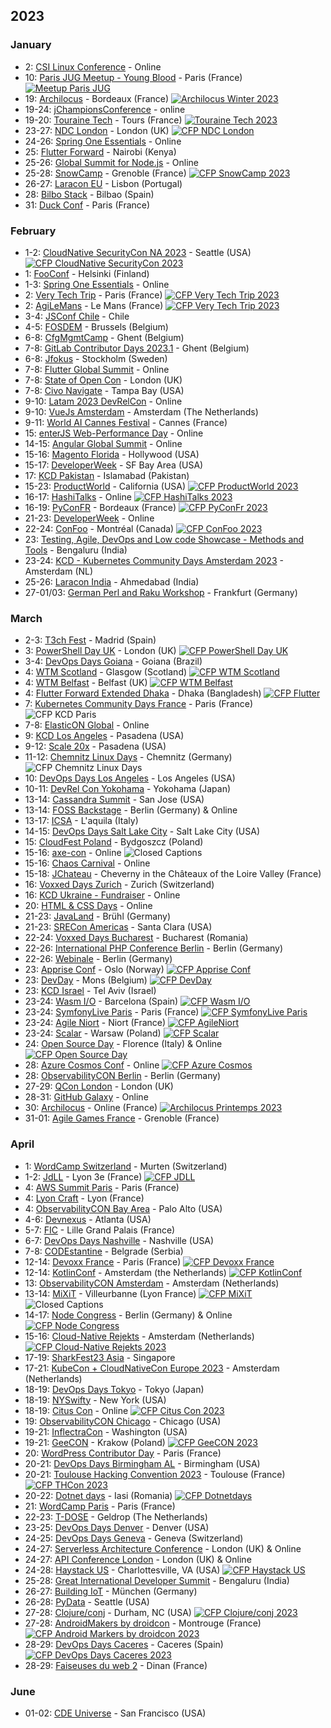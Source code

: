 ## 2023

### January

- 2: [CSI Linux Conference](https://www.linkedin.com/events/csilinuxvirtualconference20237013231035479977984/about/) - Online
- 10: [Paris JUG Meetup - Young Blood](https://www.parisjug.org/xwiki/wiki/oldversion/view/Meeting/20230110) - Paris (France) <a href="https://www.parisjug.org/xwiki/wiki/oldversion/view/Meeting/20230110"><img alt="Meetup Paris JUG" src="https://img.shields.io/static/v1?label=Meetup&message=19h00&color=blue"> </a>
- 19: [Archilocus](https://www.archilocus.tech/about) - Bordeaux (France) <a href="https://conference-hall.io/public/event/qII4ZCroLOcGUtnr0W3M"><img alt="Archilocus Winter 2023" src="https://img.shields.io/static/v1?label=CFP&message=December-31-2022&color=red"> </a>
- 19-24: [jChampionsConference](https://jchampionsconf.com/) - online
- 19-20: [Touraine Tech](https://touraine.tech/) - Tours (France) <a href="https://conference-hall.io/speaker/event/3lWSdH0pfZkHEAL7RWSJ"><img alt="Touraine Tech 2023" src="https://img.shields.io/static/v1?label=CFP&message=from%20September-30%20to%20November-27-2022&color=red"> </a>
- 23-27: [NDC London](https://ndclondon.com/) - London (UK) <a href="https://sessionize.com/ndc-london-2023"><img alt="CFP NDC London" src="https://img.shields.io/static/v1?label=CFP&message=until%2018-September-2022&color=red"> </a>
- 24-26: [Spring One Essentials](https://springone.io/) - Online
- 25: [Flutter Forward](https://flutter.dev/events/flutter-forward) - Nairobi (Kenya)
- 25-26: [Global Summit for Node.js](https://events.geekle.us/nodejs2/) - Online
- 25-28: [SnowCamp](https://snowcamp.io/fr/) - Grenoble (France) <a href="https://conference-hall.io/public/event/ZGJWM1x64evaNUzycEzn"><img alt="CFP SnowCamp 2023" src="https://img.shields.io/static/v1?label=CFP&message=until%2015-October-2022&color=red"> </a>
- 26-27: [Laracon EU](https://laracon.eu/) - Lisbon (Portugal)
- 28: [Bilbo Stack](https://bilbostack.com/) - Bilbao (Spain)
- 31: [Duck Conf](https://www.laduckconf.com/) - Paris (France)

### February

- 1-2: [CloudNative SecurityCon NA 2023](https://events.linuxfoundation.org/cloudnativesecuritycon-north-america/) - Seattle (USA) <a href="https://events.linuxfoundation.org/cloudnativesecuritycon-north-america/program/cfp/#overview"><img alt="CFP CloudNative SecurityCon 2023" src="https://img.shields.io/static/v1?label=CFP&message=until%2013-November-2022&color=red"> </a>
- 1: [FooConf](https://www.fooconf.fi/) - Helsinki (Finland)
- 1-3: [Spring One Essentials](https://springone.io/) - Online
- 2: [Very Tech Trip](https://conference-hall.io/public/event/hoyBWUXe43dnoiBekZaB) - Paris (France) <a href="https://conference-hall.io/public/event/hoyBWUXe43dnoiBekZaB"><img alt="CFP Very Tech Trip 2023" src="https://img.shields.io/static/v1?label=CFP&message=until%2014-November-2022&color=red"> </a>
- 2: [AgiLeMans](https://www.agilemans.org/) - Le Mans (France) <a href="https://sessionize.com/7ieme-journee-agile-au-mans-france-e/"><img alt="CFP Very Tech Trip 2023" src="https://img.shields.io/static/v1?label=CFP&message=until%2001-December-2022&color=red"> </a>
- 3-4: [JSConf Chile](https://jsconf.cl/) - Chile
- 4-5: [FOSDEM](https://fosdem.org/2023/) - Brussels (Belgium)
- 6-8: [CfgMgmtCamp](https://cfgmgmtcamp.eu/ghent2023/) - Ghent (Belgium)
- 7-8: [GitLab Contributor Days 2023.1](https://www.meetup.com/gitlab-virtual-meetups/events/290364126/) - Ghent (Belgium)
- 6-8: [Jfokus](https://www.jfokus.se/) - Stockholm (Sweden)
- 7-8: [Flutter Global Summit](https://events.geekle.us/flutter23/) - Online
- 7-8: [State of Open Con](https://stateofopencon.com/) - London (UK)
- 7-8: [Civo Navigate](https://www.civo.com/navigate) - Tampa Bay (USA)
- 9-10: [Latam 2023 DevRelCon](https://latam-2023.devrelcon.dev/) - Online
- 9-10: [VueJs Amsterdam](https://vuejs.amsterdam/) - Amsterdam (The Netherlands)
- 9-11: [World AI Cannes Festival](https://worldaicannes.com/) - Cannes (France)
- 15: [enterJS Web-Performance Day](https://enterjs.de/web-performance.php) - Online
- 14-15: [Angular Global Summit](https://events.geekle.us/angular2/) - Online
- 15-16: [Magento Florida](https://meetmagentofl.com/) - Hollywood (USA)
- 15-17: [DeveloperWeek](https://www.developerweek.com/) - SF Bay Area (USA)
- 17: [KCD Pakistan](https://community.cncf.io/events/details/cncf-kcd-pakistan-presents-kubernetes-community-days-pakistan-2023/) - Islamabad (Pakistan)
- 15-23: [ProductWorld](https://productworld.co/) - California (USA) <a href="https://sessionize.com/productworld-2023/"><img alt="CFP ProductWorld 2023" src="https://img.shields.io/static/v1?label=CFP&message=until%2002-December-2022&color=red"></a>
- 16-17: [HashiTalks](https://events.hashicorp.com/hashitalks2023) - Online <a href="https://sessionize.com/hashitalks-2023"><img alt="CFP HashiTalks 2023" src="https://img.shields.io/static/v1?label=CFP&message=until%2007-December-2022&color=red"> </a>
- 16-19: [PyConFR](https://www.pycon.fr/2023/) - Bordeaux (France) <a href="https://cfp-2023.pycon.fr/"><img alt="CFP PyConFr 2023" src="https://img.shields.io/static/v1?label=CFP&message=until%2023-Janvier-2023&color=red"> </a>
- 21-23: [DeveloperWeek](https://www.developerweek.com/) - Online
- 22-24: [ConFoo](https://confoo.ca/fr/2023) - Montréal (Canada) <a href="https://confoo.ca/fr/2023/call-for-papers"><img alt="CFP ConFoo 2023" src="https://img.shields.io/static/v1?label=CFP&message=until%2023-September-2022&color=red"> </a>
- 23: [Testing, Agile, DevOps and Low code Showcase - Methods and Tools](https://www.unicomlearning.com/agile-devops-software-testing-conference/bengaluru-india-2023/) - Bengaluru (India)
- 23-24: [KCD - Kubernetes Community Days Amsterdam 2023](https://community.cncf.io/events/details/cncf-kcd-netherlands-presents-kubernetes-community-days-amsterdam-2023/) - Amsterdam (NL)
- 25-26: [Laracon India](https://laracon.in/) - Ahmedabad (India)
- 27-01/03: [German Perl and Raku Workshop](https://perl-raku-workshop.de/) - Frankfurt (Germany)

### March

- 2-3: [T3ch Fest](https://t3chfest.es/2023/en/) - Madrid (Spain)
- 3: [PowerShell Day UK](https://synedgy.com/psdayuk/) - London (UK) <a href="https://sessionize.com/psdayuk-2023/"><img alt="CFP PowerShell Day UK" src="https://img.shields.io/static/v1?label=CFP&message=until%2014-January-2023&color=red"></a>
- 3-4: [DevOps Days Goiana](https://devopsdays.org/events/2023-goiania/welcome/) - Goiana (Brazil)
- 4: [WTM Scotland](https://wtmscotland.com/) - Glasgow (Scotland) <a href="https://sessionize.com/wtm-scotland-international-womens-day-2023"><img alt="CFP WTM Scotland" src="https://img.shields.io/static/v1?label=CFP&message=until%2018-February-2023&color=red"></a>
- 4: [WTM Belfast](https://linktr.ee/WTMBelfast) - Belfast (UK) <a href="https://sessionize.com/women-techmakers-belfast-2023/"><img alt="CFP WTM Belfast" src="https://img.shields.io/static/v1?label=CFP&message=until%2030-January-2023&color=red"></a>
- 4: [Flutter Forward Extended Dhaka](https://www.meetup.com/dhaka-flutter-meetup/events/291558762/) - Dhaka (Bangladesh) <a href="https://sessionize.com/flutter-forward-extended-dhaka//"><img alt="CFP Flutter" src="https://img.shields.io/static/v1?label=CFP&message=until%2001-March-2023&color=red"></a>
- 7: [Kubernetes Community Days France](https://community.cncf.io/events/details/cncf-kcd-france-presents-kubernetes-community-days-france-2023/) - Paris (France) <img alt="CFP KCD Paris" src="https://img.shields.io/static/v1?label=CFP&message=from%20September-15%20to%20November-13-2022&color=red">
- 7-8: [ElasticON Global](https://www.elasticon.com/event/e4d4b4ed-77a7-48d2-b711-74fea8341273/summary) - Online
- 9: [KCD Los Angeles](https://community.cncf.io/events/details/cncf-kcd-los-angeles-presents-kcd-los-angeles-at-scale-20x/) - Pasadena (USA)
- 9-12: [Scale 20x](https://www.socallinuxexpo.org/scale/20x) - Pasadena (USA)
- 11-12: [Chemnitz Linux Days](https://chemnitzer.linux-tage.de/2023/en/) - Chemnitz (Germany) <img alt="CFP Chemnitz Linux Days" src="https://img.shields.io/static/v1?label=CFP&message=until%2004-Jan-2023&color=red">
- 10: [DevOps Days Los Angeles](https://devopsdays.org/events/2023-los-angeles/welcome/) - Los Angeles (USA)
- 10-11: [DevRel Con Yokohama](https://developerrelations.com/event/devrelcon-yokohama-2023) - Yokohama (Japan)
- 13-14: [Cassandra Summit](https://events.linuxfoundation.org/cassandra-summit/) - San Jose (USA)
- 13-14: [FOSS Backstage](https://23.foss-backstage.de/) - Berlin (Germany) & Online
- 13-17: [ICSA](https://icsa-conferences.org/2023/) - L'aquila (Italy)
- 14-15: [DevOps Days Salt Lake City](https://devopsdays.org/events/2023-salt-lake-city/welcome/) - Salt Lake City (USA)
- 15: [CloudFest Poland](https://cloudfest.pl/) - Bydgoszcz (Poland)
- 15-16: [axe-con](https://www.deque.com/axe-con/) - Online <img alt="Closed Captions" src="https://img.shields.io/static/v1?label=CC&message=Closed%20Captions&color=blue" />
- 15-16: [Chaos Carnival](https://chaoscarnival.io/) - Online
- 15-18: [JChateau](https://www.jchateau.org/) - Cheverny in the Châteaux of the Loire Valley (France)
- 16: [Voxxed Days Zurich](https://voxxeddays.com/zurich/) - Zurich (Switzerland)
- 16: [KCD Ukraine - Fundraiser](https://community.cncf.io/events/details/cncf-kcd-ukraine-presents-kcd-ukraine-2023-fundraiser/) - Online
- 20: [HTML & CSS Days](https://javascript-days.de/html-css) - Online
- 21-23: [JavaLand](https://www.javaland.eu/) - Brühl (Germany)
- 21-23: [SRECon Americas](https://www.usenix.org/conference/srecon23americas) - Santa Clara (USA)
- 22-24: [Voxxed Days Bucharest](https://romania.voxxeddays.com/voxxed-days-bucharest-2023/) - Bucharest (Romania)
- 22-26: [International PHP Conference Berlin](https://phpconference.com/berlin-en) - Berlin (Germany)
- 22-26: [Webinale](https://webinale.de/en/) - Berlin (Germany)
- 23: [Apprise Conf](https://appriseconf.com/) - Oslo (Norway) <a href="https://docs.google.com/forms/d/e/1FAIpQLSeL3DOqPTM8GgaJONtPI-LmzCZCCU-SIxu1hepAhdQxfpeM-g/viewform"><img alt="CFP Apprise Conf" src="https://img.shields.io/static/v1?label=CFP&message=until%2031-January-2023&color=red"></a>
- 23: [DevDay](https://www.devday.be/) - Mons (Belgium) <a href="https://sessionize.com/devday-2023/?e=1688a2"><img alt="CFP DevDay" src="https://img.shields.io/static/v1?label=CFP&message=from%20October-24%20to%20January-31-2023&color=red"></a>
- 23: [KCD Israel](https://community.cncf.io/events/details/cncf-kcd-israel-presents-kcd-israel-2023/) - Tel Aviv (Israel)
- 23-24: [Wasm I/O](https://wasmio.tech) - Barcelona (Spain) <a href="https://www.papercall.io/wasmio23"><img alt="CFP Wasm I/O" src="https://img.shields.io/static/v1?label=CFP&message=until%2017-January-2023&color=red"></a>
- 23-24: [SymfonyLive Paris](https://live.symfony.com/2023-paris/) - Paris (France) <a href="https://live.symfony.com/2023-paris/cfp"><img alt="CFP SymfonyLive Paris" src="https://img.shields.io/static/v1?label=CFP&message=until%2016-December-2022&color=red"></a>
- 23-24: [Agile Niort](https://agileniort.fr/) - Niort (France) <a href="https://sessionize.com/agile_niort_2023"><img alt="CFP AgileNiort" src="https://img.shields.io/static/v1?label=CFP&message=until%2031-December-2022&color=red"></a>
- 23-24: [Scalar](https://www.scalar-conf.com/) - Warsaw (Poland) <a href="https://docs.google.com/forms/d/e/1FAIpQLSfZh-gG3Zb3AxECUOVzq8anoCPlrOUGdtjCtxerWpnANN1DfA/viewform"><img alt="CFP Scalar" src="https://img.shields.io/static/v1?label=CFP&message=until%2010-January-2023&color=red"></a>
- 24: [Open Source Day](https://2023.osday.dev/) - Florence (Italy) & Online <a href="https://sessionize.com/opensourceday23"><img alt="CFP Open Source Day" src="https://img.shields.io/static/v1?label=CFP&message=until%2029-January-2023&color=red"></a>
- 28: [Azure Cosmos Conf](https://learn.microsoft.com/fr-fr/events/learn-events/azure-cosmos-db-conf-2023/) - Online <a href="https://sessionize.com/azure-cosmos-db-conf-2023"><img alt="CFP Azure Cosmos" src="https://img.shields.io/static/v1?label=CFP&message=until%2001-February-2023&color=red"></a>
- 28: [ObservabilityCON Berlin](https://grafana.com/about/events/observabilitycon/2023/berlin/) - Berlin (Germany)
- 27-29: [QCon London](https://qconlondon.com/) - London (UK)
- 28-31: [GitHub Galaxy](https://galaxy.github.com/) - Online
- 30: [Archilocus](https://www.archilocus.tech/) - Online (France) <a href="https://conference-hall.io/public/event/RDgIWt2Qy01elL0Skezw"><img alt="Archilocus Printemps 2023" src="https://img.shields.io/static/v1?label=CFP&message=until-15-March-2023&color=red"></a>
- 31-01: [Agile Games France](https://www.agilegamesfrance.fr/index.php?title=Evenement_2023) - Grenoble (France)

### April

- 1: [WordCamp Switzerland](https://switzerland.wordcamp.org/2023/) - Murten (Switzerland)
- 1-2: [JdLL](https://jdll.org/) - Lyon 3e (France) <a href="https://jdll.org/participer"><img alt="CFP JDLL" src="https://img.shields.io/static/v1?label=CFP&message=until 31-Jan-2023&color=red"></a>
- 4: [AWS Summit Paris](https://aws.amazon.com/fr/events/summits/paris/) - Paris (France)
- 4: [Lyon Craft](https://lyon-craft.fr/) - Lyon (France)
- 4: [ObservabilityCON Bay Area](https://grafana.com/about/events/observabilitycon/2023/san-francisco-bay-area/) - Palo Alto (USA)
- 4-6: [Devnexus](https://devnexus.com/) - Atlanta (USA)
- 5-7: [FIC](https://europe.forum-fic.com) - Lille Grand Palais (France)
- 6-7: [DevOps Days Nashville](https://devopsdays.org/events/2023-nashville/welcome/) - Nashville (USA)
- 7-8: [CODEstantine](https://codestantine.com/) - Belgrade (Serbia)
- 12-14: [Devoxx France](https://www.devoxx.fr/) - Paris (France) <a href="https://cfp.devoxx.fr/"><img alt="CFP Devoxx France" src="https://img.shields.io/static/v1?label=CFP&message=from%20November-21%20to%2008-Jan-2023&color=red"></a>
- 12-14: [KotlinConf](https://kotlinconf.com/) - Amsterdam (the Netherlands) <a href="https://sessionize.com/kotlinconf-2023/"><img alt="CFP KotlinConf" src="https://img.shields.io/static/v1?label=CFP&message=until%201-October-2022&color=red"> </a>
- 13: [ObservabilityCON Amsterdam](https://grafana.com/about/events/observabilitycon/2023/amsterdam/) - Amsterdam (Netherlands)
- 13-14: [MiXiT](https://mixitconf.org/fr/) - Villeurbanne (Lyon France) <a href="https://sessionize.com/mixit2023"><img alt="CFP MiXiT" src="https://img.shields.io/static/v1?label=CFP&message=until%2010-Januray-2023&color=red"> </a> <img alt="Closed Captions" src="https://img.shields.io/static/v1?label=CC&message=Closed%20Captions&color=blue" />
- 14-17: [Node Congress](https://nodecongress.com/) - Berlin (Germany) & Online <a href="https://docs.google.com/forms/d/e/1FAIpQLScbO3i3HOOt6qD99HRDw0CsL0HvmchY2Xgovw1FLrqcQytlTg/viewform"><img alt="CFP Node Congress" src="https://img.shields.io/static/v1?label=CFP&message=until%2015-Januray-2023&color=red"> </a>
- 15-16: [Cloud-Native Rejekts](https://cloud-native.rejekts.io/) - Amsterdam (Netherlands) <a href="#"><img alt="CFP Cloud-Native Rejekts 2023" src="https://img.shields.io/static/v1?label=CFP&message=from%20Feb-6%20to%20Feb-13-2023&color=red"></a>
- 17-19: [SharkFest23 Asia](https://sharkfest.wireshark.org/sfasia/) - Singapore
- 17-21: [KubeCon + CloudNativeCon Europe 2023](https://events.linuxfoundation.org/kubecon-cloudnativecon-europe/) - Amsterdam (Netherlands)
- 18-19: [DevOps Days Tokyo](https://devopsdays.org/events/2023-tokyo/welcome/) - Tokyo (Japan)
- 18-19: [NYSwifty](https://nyswifty.com/) - New York (USA)
- 18-19: [Citus Con](https://www.citusdata.com/cituscon/2023/) - Online <a href="https://www.citusdata.com/cituscon/2023/cfp/"><img alt="CFP Citus Con 2023" src="https://img.shields.io/static/v1?label=CFP&message=until%205-February-2023&color=red"></a>
- 19: [ObservabilityCON Chicago](https://grafana.com/about/events/observabilitycon/2023/chicago/) - Chicago (USA)
- 19-21: [InflectraCon](https://www.inflectracon.com/) - Washington (USA)
- 19-21: [GeeCON](https://2023.geecon.org/) - Krakow (Poland) <a href="https://2023.geecon.org/cfp/"><img alt="CFP GeeCON 2023" src="https://img.shields.io/static/v1?label=CFP&message=until%2010-February-2023&color=red"></a>
- 20: [WordPress Contributor Day](https://wpfr.net/rendez-vous-a-la-journee-de-contribution-le-20-avril-2023/) - Paris (France)
- 20-21: [DevOps Days Birmingham AL](https://devopsdays.org/events/2023-birmingham-al/welcome/) - Birmingham (USA)
- 20-21: [Toulouse Hacking Convention 2023](https://thcon.party/) - Toulouse (France) <a href="https://thcon.party/cfp.html"><img alt="CFP THCon 2023" src="https://img.shields.io/static/v1?label=CFP&message=until%2010-February-2023&color=red"> </a>
- 20-22: [Dotnet days](https://dotnetdays.ro/) - Iasi (Romania) <a href="https://sessionize.com/dotnetdays-2023"><img alt="CFP Dotnetdays" src="https://img.shields.io/static/v1?label=CFP&message=until%2002-January-2023&color=red"> </a>
- 21: [WordCamp Paris](https://paris.wordcamp.org/2023/) - Paris (France)
- 22-23: [T-DOSE](https://t-dose.org/2023/) - Geldrop (The Netherlands)
- 23-25: [DevOps Days Denver](https://devopsdays.org/events/2023-denver/welcome/) - Denver (USA)
- 24-25: [DevOps Days Geneva](https://devopsdays.org/events/2023-geneva/welcome/) - Geneva (Switzerland)
- 24-27: [Serverless Architecture Conference](https://serverless-architecture.io/london) - London (UK) & Online
- 24-27: [API Conference London](https://apiconference.net/london) - London (UK) & Online
- 24-28: [Haystack US](https://haystackconf.com/) - Charlottesville, VA (USA) <a href="[https://sessionize.com/dotnetdays-2023](https://opensourceconnections.com/haystack-us-2023-call-for-papers/)"><img alt="CFP Haystack US" src="https://img.shields.io/static/v1?label=CFP&message=until%2027-February-2023&color=red"> </a>
- 25-28: [Great International Developer Summit](https://developersummit.com/) - Bengaluru (India)
- 26-27: [Building IoT](https://www.buildingiot.de/index.php) - München (Germany)
- 26-28: [PyData](https://pydata.org/seattle2023) - Seattle (USA)
- 27-28: [Clojure/conj](https://2023.clojure-conj.org/) - Durham, NC (USA) <a href="https://2023.clojure-conj.org/call-for-proposals/"><img alt="CFP Clojure/conj 2023" src="https://img.shields.io/static/v1?label=CFP&message=from%20Dec-19%20to%20January-15-2023&color=red"></a>
- 27-28: [AndroidMakers by droidcon](https://androidmakers.droidcon.com/) - Montrouge (France) <a href="https://sessionize.com/androidmakers-by-droidcon-2023/"><img alt="CFP Android Markers by droidcon 2023" src="https://img.shields.io/static/v1?label=CFP&message=until%2001-March-2023&color=red"></a>
- 28-29: [DevOps Days Caceres](https://devopsdays.org/events/2023-caceres/welcome/) - Caceres (Spain) <a href="https://docs.google.com/forms/d/16So5MiAK1gx67n8030MKQkJcyQQq8rOXcJyuTbbjBXw/viewform?edit_requested=true"><img alt="CFP DevOps Days Caceres 2023" src="https://img.shields.io/static/v1?label=CFP&message=until%2019-February-2023&color=red"></a>
- 28-29: [Faiseuses du web 2](https://mobilizon.fr/events/3c4ccbe8-3264-4ad0-8ee6-f4bec6b6a9ea) - Dinan (France)

### June

- 01-02: [CDE Universe](https://cdeuniverse.com) - San Francisco (USA)
